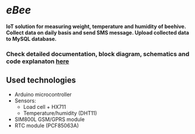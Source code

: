 # *eBee* 

**IoT solution for measuring weight, temperature and humidity of beehive.
Collect data on daily basis and send SMS message.
Upload collected data to MySQL database.**

### Check detailed documentation, block diagram, schematics and code explanaton [here](https://urn.nsk.hr/urn:nbn:hr:200:514755)

## Used technologies
+ Arduino microcontroller
+ Sensors:
  + Load cell + HX711
  + Temperature/humidity (DHT11)
+ SIM800L GSM/GPRS module
+ RTC module (PCF85063A)


